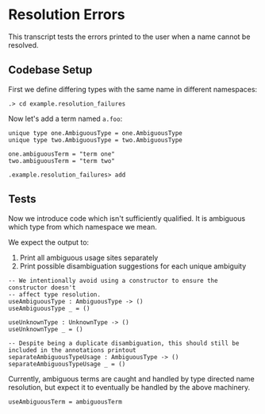 # Resolution Errors

This transcript tests the errors printed to the user when a name cannot be resolved.

## Codebase Setup

First we define differing types with the same name in different namespaces:

```ucm
.> cd example.resolution_failures
```

Now let's add a term named `a.foo`:

```unison
unique type one.AmbiguousType = one.AmbiguousType
unique type two.AmbiguousType = two.AmbiguousType

one.ambiguousTerm = "term one"
two.ambiguousTerm = "term two"
```

```ucm
.example.resolution_failures> add
```

## Tests

Now we introduce code which isn't sufficiently qualified. 
It is ambiguous which type from which namespace we mean.

We expect the output to:

1. Print all ambiguous usage sites separately
2. Print possible disambiguation suggestions for each unique ambiguity

```unison:error
-- We intentionally avoid using a constructor to ensure the constructor doesn't
-- affect type resolution.
useAmbiguousType : AmbiguousType -> ()
useAmbiguousType _ = ()

useUnknownType : UnknownType -> ()
useUnknownType _ = ()

-- Despite being a duplicate disambiguation, this should still be included in the annotations printout
separateAmbiguousTypeUsage : AmbiguousType -> ()
separateAmbiguousTypeUsage _ = ()
```

Currently, ambiguous terms are caught and handled by type directed name resolution,
but expect it to eventually be handled by the above machinery.

```unison:error
useAmbiguousTerm = ambiguousTerm
```
